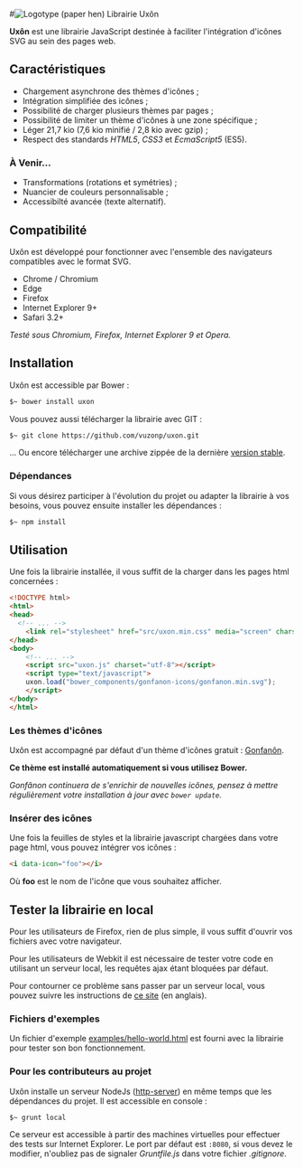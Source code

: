 #![Logotype (paper hen)](https://i.imgur.com/cAeI3W3.png) Librairie Uxôn

**Uxôn** est une librairie JavaScript destinée à faciliter l'intégration d'icônes SVG au sein des pages web.

## Caractéristiques

- Chargement asynchrone des thèmes d'icônes ;
- Intégration simplifiée des icônes ;
- Possibilité de charger plusieurs thèmes par pages ;
- Possibilité de limiter un thème d'icônes à une zone spécifique ;
- Léger 21,7 kio (7,6 kio minifié / 2,8 kio avec gzip) ;
- Respect des standards *HTML5*, *CSS3* et *EcmaScript5* (ES5).

### À Venir...

- Transformations (rotations et symétries) ;
- Nuancier de couleurs personnalisable ;
- Accessibilté avancée (texte alternatif).

## Compatibilité

Uxôn est développé pour fonctionner avec l'ensemble des navigateurs compatibles avec le format SVG.

- Chrome / Chromium
- Edge
- Firefox
- Internet Explorer 9+
- Safari 3.2+

*Testé sous Chromium, Firefox, Internet Explorer 9 et Opera.*

## Installation

Uxôn est accessible par Bower :
```sh
$~ bower install uxon
```
Vous pouvez aussi télécharger la librairie avec GIT :
```sh
$~ git clone https://github.com/vuzonp/uxon.git
```

... Ou encore télécharger une archive zippée de la dernière [version stable](https://github.com/vuzonp/uxon/archive/master.zip).

### Dépendances

Si vous désirez participer à l'évolution du projet ou adapter la librairie à vos besoins, vous pouvez ensuite installer les dépendances :

```sh
$~ npm install
```

## Utilisation

Une fois la librairie installée, il vous suffit de la charger dans les pages html concernées :

```html
<!DOCTYPE html>
<html>
<head>
  <!-- ... -->
	<link rel="stylesheet" href="src/uxon.min.css" media="screen" charset="utf-8">
</head>
<body>
	<!-- ... -->
	<script src="uxon.js" charset="utf-8"></script>
	<script type="text/javascript">
	uxon.load("bower_components/gonfanon-icons/gonfanon.min.svg");
 	</script>
</body>
</html>
```

### Les thèmes d'icônes

Uxôn est accompagné par défaut d'un thème d'icônes gratuit : [Gonfanôn](https://github.com/vuzonp/gonfanon-icons).

**Ce thème est installé automatiquement si vous utilisez Bower.**

*Gonfânon continuera de s'enrichir de nouvelles icônes, pensez à mettre régulièrement votre installation à jour avec `bower update`.*

### Insérer des icônes

Une fois la feuilles de styles et la librairie javascript chargées dans votre page html, vous pouvez intégrer vos icônes :

```html
<i data-icon="foo"></i>
```

Où **foo** est le nom de l'icône que vous souhaitez afficher.

## Tester la librairie en local

Pour les utilisateurs de Firefox, rien de plus simple, il vous suffit d'ouvrir vos fichiers avec votre navigateur.

Pour les utilisateurs de Webkit il est nécessaire de tester votre code en utilisant un serveur local, les requêtes ajax étant bloquées par défaut.

Pour contourner ce problème sans passer par un serveur local, vous pouvez suivre les instructions de [ce site](http://www.chrome-allow-file-access-from-file.com/) (en anglais).

### Fichiers d'exemples

Un fichier d'exemple [examples/hello-world.html](https://github.com/vuzonp/uxon/blob/master/examples/hello-world.html) est fourni avec la librairie pour tester son bon fonctionnement.

### Pour les contributeurs au projet
Uxôn installe un serveur NodeJs ([http-server](https://www.npmjs.com/package/http-server)) en même temps que les dépendances du projet. Il est accessible en console :

```sh
$~ grunt local
```

Ce serveur est accessible à partir des machines virtuelles pour effectuer des tests sur Internet Explorer. Le port par défaut est `:8080`, si vous devez le modifier, n'oubliez pas de signaler *Gruntfile.js* dans votre fichier *.gitignore*.
